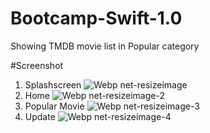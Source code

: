 # Bootcamp-Swift-1.0
Showing TMDB movie list in Popular category

#Screenshot
1. Splashscreen
![Webp net-resizeimage](https://user-images.githubusercontent.com/39754331/74703877-3ee88880-5241-11ea-8bb0-04227458e830.png)
2. Home
![Webp net-resizeimage-2](https://user-images.githubusercontent.com/39754331/74703825-152f6180-5241-11ea-8f26-7376dd834e5b.png)
3. Popular Movie
![Webp net-resizeimage-3](https://user-images.githubusercontent.com/39754331/74703827-182a5200-5241-11ea-9202-661c61031e24.png)
4. Update
![Webp net-resizeimage-4](https://user-images.githubusercontent.com/39754331/74703830-1a8cac00-5241-11ea-94cf-c7088e6f8dbe.png)

